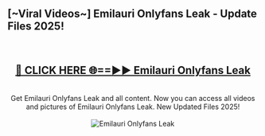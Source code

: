 <h2>[~Viral Videos~] Emilauri Onlyfans Leak - Update Files 2025!</h2>
<br>
<div align="center">
<h2><a href="https://betterlinks.top/A2PfLJ" rel="nofollow">🔴 CLICK HERE 🌐==►► Emilauri Onlyfans Leak</a></h2>
<br>
Get Emilauri Onlyfans Leak and all content. Now you can access all videos and pictures of Emilauri Onlyfans Leak. New Updated Files 2025!
<br>
<br>
<a href="https://betterlinks.top/A2PfLJ" rel="nofollow" data-target="animated-image.originalLink"><img src="https://i.ibb.co.com/WyWwxjT/player-gif2.gif" alt="Emilauri Onlyfans Leak" style="max-width: 100%; display: inline-block;" data-target="animated-image.originalImage"></a>
</div>
<br>
